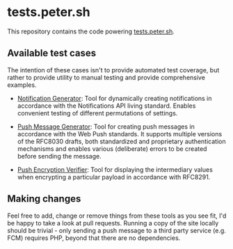 tests.peter.sh
=================
This repository contains the code powering [tests.peter.sh](https://tests.peter.sh/).

## Available test cases
The intention of these cases isn't to provide automated test coverage, but rather
to provide utility to manual testing and provide comprehensive examples.

  * [Notification Generator](notification-generator/): 
    Tool for dynamically creating notifications in accordance with the
    Notifications API living standard. Enables convenient testing of different
    permutations of settings.
    
  * [Push Message Generator](push-message-generator/):
    Tool for creating push messages in accordance with the Web Push standards. It
    supports multiple versions of the RFC8030 drafts, both standardized and
    proprietary authentication mechanisms and enables various (deliberate) errors
    to be created before sending the message.
  
  * [Push Encryption Verifier](push-encryption-verifier/):
    Tool for displaying the intermediary values when encrypting a particular
    payload in accordance with RFC8291.

## Making changes
Feel free to add, change or remove things from these tools as you see fit, I'd be
happy to take a look at pull requests. Running a copy of the site locally should
be trivial - only sending a push message to a third party service (e.g. FCM)
requires PHP, beyond that there are no dependencies.
